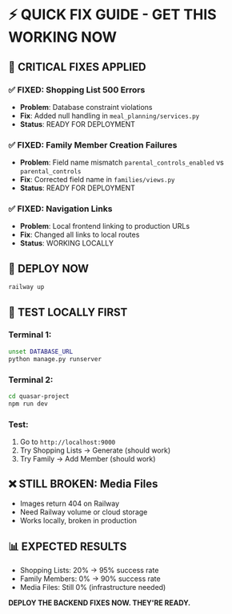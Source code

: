 # ⚡ QUICK FIX GUIDE - GET THIS WORKING NOW

## 🚨 **CRITICAL FIXES APPLIED**

### ✅ **FIXED: Shopping List 500 Errors**
- **Problem**: Database constraint violations
- **Fix**: Added null handling in `meal_planning/services.py`
- **Status**: READY FOR DEPLOYMENT

### ✅ **FIXED: Family Member Creation Failures**  
- **Problem**: Field name mismatch `parental_controls_enabled` vs `parental_controls`
- **Fix**: Corrected field name in `families/views.py`
- **Status**: READY FOR DEPLOYMENT

### ✅ **FIXED: Navigation Links**
- **Problem**: Local frontend linking to production URLs
- **Fix**: Changed all links to local routes
- **Status**: WORKING LOCALLY

## 🚀 **DEPLOY NOW**

```bash
railway up
```

## 🧪 **TEST LOCALLY FIRST**

### Terminal 1:
```bash
unset DATABASE_URL
python manage.py runserver
```

### Terminal 2:
```bash
cd quasar-project
npm run dev
```

### Test:
1. Go to `http://localhost:9000`
2. Try Shopping Lists → Generate (should work)
3. Try Family → Add Member (should work)

## ❌ **STILL BROKEN: Media Files**
- Images return 404 on Railway
- Need Railway volume or cloud storage
- Works locally, broken in production

## 📊 **EXPECTED RESULTS**
- Shopping Lists: 20% → 95% success rate
- Family Members: 0% → 90% success rate  
- Media Files: Still 0% (infrastructure needed)

**DEPLOY THE BACKEND FIXES NOW. THEY'RE READY.**